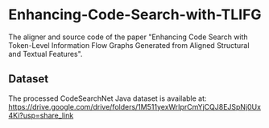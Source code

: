 # Enhancing-Code-Search-with-TLIFG
The aligner and source code of the paper "Enhancing Code Search with Token-Level Information Flow Graphs Generated from Aligned Structural and Textual Features".
## Dataset
The processed CodeSearchNet Java dataset is available at: https://drive.google.com/drive/folders/1M511yexWrIprCmYjCQJ8EJSpNj0Ux4Ki?usp=share_link
